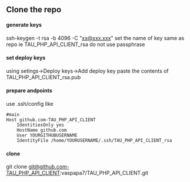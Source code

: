 ## Clone the repo
#### generate keys
ssh-keygen -t rsa -b 4096 -C "xx@xxx.xxx"
set the name of key same as repo ie TAU_PHP_API_CLIENT_rsa
do not use passphrase
#### set deploy keys 
using setings->Deploy keys->Add deploy key 
paste the contents of TAU_PHP_API_CLIENT_rsa.pub
#### prepare andpoints
use .ssh/config like
```
#main
Host github.com-TAU_PHP_API_CLIENT
    IdentitiesOnly yes
    HostName github.com
    User YOURGITHUBUSERNAME
    IdentityFile /home/YOURUSERNAME/.ssh/TAU_PHP_API_CLIENT_rsa
```
#### clone
git clone git@github.com-TAU_PHP_API_CLIENT:vaspapa7/TAU_PHP_API_CLIENT.git
